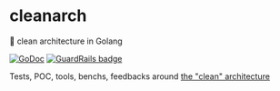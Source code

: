# cleanarch
:shower: clean architecture in Golang

[![GoDoc](https://godoc.org/github.com/moul/cleanarch?status.svg)](https://godoc.org/github.com/moul/cleanarch) [![GuardRails badge](https://badges.production.guardrails.io/moul/cleanarch.svg)](https://www.guardrails.io)

Tests, POC, tools, benchs, feedbacks around [the "clean" architecture](https://8thlight.com/blog/uncle-bob/2012/08/13/the-clean-architecture.html)
